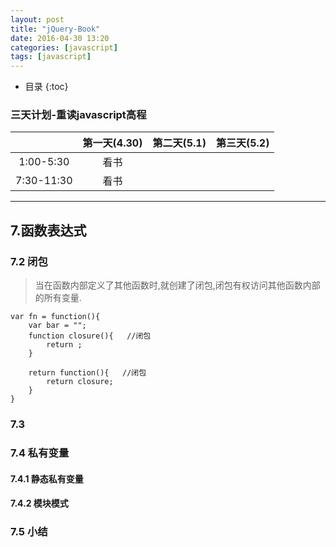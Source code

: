```yaml
---
layout: post
title: "jQuery-Book"
date: 2016-04-30 13:20
categories: [javascript]
tags: [javascript]
---
```

*  目录
{:toc}

### 三天计划-重读javascript高程

|           | 第一天(4.30)  | 第二天(5.1) | 第三天(5.2) |
|:---------:|:------------:|:----------:|:-----------:|
| 1:00-5:30 |     看书     |           |              |
| 7:30-11:30 |     看书     |           |              |


---


## 7.函数表达式

### 7.2 闭包

> 当在函数内部定义了其他函数时,就创建了闭包,闭包有权访问其他函数内部的所有变量.

```
var fn = function(){
    var bar = "";
    function closure(){   //闭包
        return ;
    }
    
    return function(){   //闭包
        return closure; 
    }
}
```



### 7.3 


### 7.4 私有变量

#### 7.4.1 静态私有变量

#### 7.4.2 模块模式

### 7.5 小结

